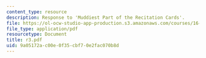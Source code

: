 ```yaml
---
content_type: resource
description: Response to 'Muddiest Part of the Recitation Cards'.
file: https://ol-ocw-studio-app-production.s3.amazonaws.com/courses/16-01-unified-engineering-i-ii-iii-iv-fall-2005-spring-2006/9a05172ac00e0f35cbf70e2fac070b8d_r3.pdf
file_type: application/pdf
resourcetype: Document
title: r3.pdf
uid: 9a05172a-c00e-0f35-cbf7-0e2fac070b8d
---
```

